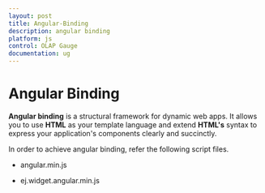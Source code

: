 ```yaml
---
layout: post
title: Angular-Binding
description: angular binding
platform: js
control: OLAP Gauge
documentation: ug
---
```


# Angular Binding

**Angular binding** is a structural framework for dynamic web apps. It allows you to use **HTML** as your template language and extend **HTML's** syntax to express your application's components clearly and succinctly.

In order to achieve angular binding, refer the following script files.

* angular.min.js

* ej.widget.angular.min.js



